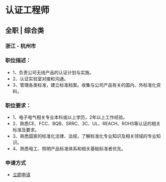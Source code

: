 
# 认证工程师
## 全职  |  综合类
### 浙江 - 杭州市

### 职位描述：
- 1、负责公司无线产品的认证计划与实施。
- 2、认证实验室对接和沟通。
- 3、管理各类标准，建立标准档案。收集与公司产品有关的国内、外标准化资料。

### 职位要求：
- 1、电子电气相关专业本科或以上学历，2年以上工作经验。
- 2、熟悉CE、FCC、BQB、SRRC、3C、UL、REACH、ROHS等认证的相关标准及要求。
- 3、熟悉国家的标准化法律、法规，了解标准化专业知识及相关领域的专业知识。
- 4、熟悉电工、照明产品标准体系和相关基础标准者优先。
### 申请方式
- <a href="mailto:hr@tuya.com?subject=求职简历-认证工程师-来自GitHub">立即申请</a>